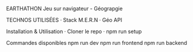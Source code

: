 EARTHATHON
Jeu sur navigateur - Géograpgie

TECHNOS UTILISÉES
· Stack M.E.R.N · Géo API

Installation & Utilisation
· Cloner le repo · npm run setup

Commandes disponibles
npm run dev
npm run frontend
npm run backend
